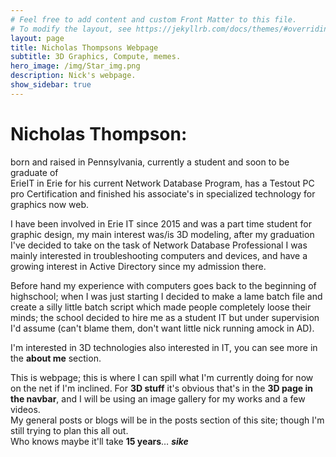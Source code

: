 ```yaml
---
# Feel free to add content and custom Front Matter to this file.
# To modify the layout, see https://jekyllrb.com/docs/themes/#overriding-theme-defaults
layout: page
title: Nicholas Thompsons Webpage
subtitle: 3D Graphics, Compute, memes.
hero_image: /img/Star_img.png
description: Nick's webpage.
show_sidebar: true
---
```

<h1>Nicholas Thompson:</h1>
<p>born and raised in Pennsylvania, currently a student and soon to be graduate of<br>
ErieIT in Erie for his current Network Database Program, has a Testout PC pro Certification and finished his associate's in specialized technology for graphics now web.</p>
<p>I have been involved in Erie IT since 2015 and was a part time student for graphic design, my main interest was/is 3D modeling, after my graduation I've decided to take on the task of Network Database Professional
I was mainly interested in troubleshooting computers and devices, and have a growing interest in Active Directory since my admission there.</p>
<p>Before hand my experience with computers goes back to the beginning of highschool; when I was just starting I decided to make a lame batch file and
create a silly little batch script which made people completely loose their minds;
the school decided to hire me as a student IT but under supervision I'd assume (can't blame them, don't want little nick running amock in AD).
</p>
<p>
I'm interested in 3D technologies also interested in IT, you can see more in the <b>about me</b> section.
</p>
<p>
This is webpage; this is where I can spill what I'm currently doing for now on the net if I'm inclined.
For <b>3D stuff</b> it's obvious that's in the <b>3D page in the navbar</b>, and I will be using an image gallery for my works and a few videos.<br>
My general posts or blogs will be in the posts section of this site; though I'm still trying to plan this all out.<br>
Who knows maybe it'll take <b>15 years</b>… <b><i>sike</i></b>
</p>
